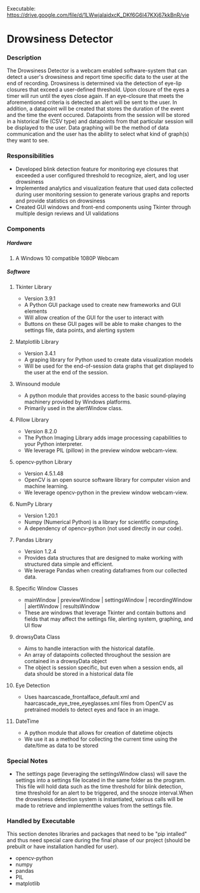 Executable: https://drive.google.com/file/d/1LWwjalaidxcK_DKf6G6I47KXj67kkBnR/vie

# Drowsiness Detector

### Description
The Drowsiness Detector is a webcam enabled software-system that can detect a user's drowsiness
and report time specific data to the user at the end of recording. Drowsiness is determined via
the detection of eye-lip closures that exceed a user-defined threshold. Upon closure of the eyes
a timer will run until the eyes close again. If an eye-closure that meets the aforementioned
criteria is detected an alert will be sent to the user. In addition, a datapoint will be created that stores
the duration of the event and the time the event occured. Datapoints from the session will be stored
in a historical file (CSV type) and datapoints from that particular session will be displayed to
the user. Data graphing will be the method of data communication and the user has the ability to
select what kind of graph(s) they want to see.

### Responsibilities
- Developed blink detection feature for monitoring eye closures that exceeded a user configured threshold to recognize, alert, and log user drowsiness
- Implemented analytics and visualization feature that used data collected during user monitoring session to generate various graphs and reports and provide statistics on drowsiness
- Created GUI windows and front-end components using Tkinter through multiple design reviews and UI validations

### Components
##### Hardware
1. A Windows 10 compatible 1080P Webcam

##### Software
1. Tkinter Library
    * Version 3.9.1
    * A Python GUI package used to create new frameworks and GUI elements
    * Will allow creation of the GUI for the user to interact with
    * Buttons on these GUI pages will be able to make changes to the settings file,
    data points, and alerting system
      
2. Matplotlib Library
    * Version 3.4.1
    * A graping library for Python used to create data visualization models
    * Will be used for the end-of-session data graphs that get
    displayed to the user at the end of the session.
    
3. Winsound module
    * A python module that provides access to the basic sound-playing machinery provided by Windows platforms.
    * Primarily used in the alertWindow class.
   
4. Pillow Library
    * Version 8.2.0
    * The Python Imaging Library adds image processing capabilities to your Python interpreter.
    * We leverage PIL (pillow) in the preview window webcam-view.

5. opencv-python Library
    * Version 4.5.1.48
    * OpenCV is an open source software library for computer vision and machine learning.
    * We leverage opencv-python in the preview window webcam-view.
    
6. NumPy Library
    * Version 1.20.1
    * Numpy (Numerical Python) is a library for scientific computing.
    * A dependency of opencv-python (not used directly in our code).

7. Pandas Library
    * Version 1.2.4
    * Provides data structures that are designed to make working with structured data simple and efficient.
    * We leverage Pandas when creating dataframes from our collected data.
    
8. Specific Window Classes
    * mainWindow | previewWindow | settingsWindow | recordingWindow | alertWindow | resultsWindow
    * These are windows that leverage Tkinter and contain buttons and fields that may affect
    the settings file, alerting system, graphing, and UI flow
      
9. drowsyData Class 
    * Aims to handle interaction with the historical datafile.
    * An array of datapoints collected throughout the session are contained 
      in a drowsyData object
    * The object is session specific, but even when a session ends, all data should be 
    stored in a historical data file
    
10. Eye Detection
    * Uses haarcascade_frontalface_default.xml and haarcascade_eye_tree_eyeglasses.xml files from OpenCV as pretrained models to detect eyes and face in an image.

11. DateTime 
    * A python module that allows for creation of datetime objects
    * We use it as a method for collecting the current time using the date/time as data to be stored
      
      
### Special Notes
* The settings page (leveraging the settingsWindow class) will save the settings into a settings
  file located in the same folder as the program. This file will hold data such as the time threshold for blink detection, time threshold for an alert to be triggered, and the snooze interval.When the drowsiness detection system is instantiated, various calls will be made to retrieve and implementthe values from the settings file. 

### Handled by Executable
This section denotes libraries and packages that need to be "pip intalled" and thus need special care
during the final phase of our project (should be prebuilt or have installation handled for user).
* opencv-python
* numpy
* pandas
* PIL
* matplotlib
